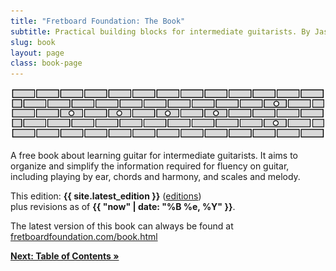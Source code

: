 ```yaml
---
title: "Fretboard Foundation: The Book"
subtitle: Practical building blocks for intermediate guitarists. By Jason Grimes.
slug: book
layout: page
class: book-page
---
```


![Fretboard Foundation logo](assets/logos/logo-wide.svg)

<div class="chapter-abstract color-callout-dark">
A free book about learning guitar for intermediate guitarists.
It aims to organize and simplify the information required for fluency on guitar,
including playing by ear, chords and harmony, and scales and melody.
</div>

This edition: **{{ site.latest_edition }}** ([editions](editions.html))  
plus revisions as of **{{ "now" | date: "%B %e, %Y" }}**.

The latest version of this book can always be found at
[fretboardfoundation.com/book.html](https://fretboardfoundation.com/book.html)

**[Next: Table of Contents &raquo;](toc.html)**
